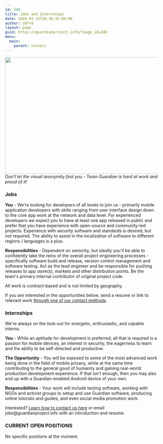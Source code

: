 ```yaml
---
id: 248
title: Jobs and Internships
date: 2010-03-31T18:30:31-04:00
author: n8fr8
layout: page
guid: https://guardianproject.info/?page_id=248
menu:
  main:
    parent: contact
---
```

[<img title="teamguardianhardatwork" src="https://guardianproject.info/wp-content/uploads/2010/03/teamguardianhardatwork.jpg" alt="" width="576" height="384" />  
](https://guardianproject.info/wp-content/uploads/2010/03/teamguardianhardatwork.jpg) _Don't let the visual anonymity fool you - Team Guardian is hard at work and proud of it!_

### Jobs

**You** - We're looking for developers of all levels to join us - primarily mobile application developers with skills ranging from user interface design down to the core app work at the network and data level. For experienced developers we expect you to have at least one app released in public and prefer that you have experience with open-source and community-led projects. Experience with security software and standards is desired, but not required. The ability to assist in the localization of software to different regions / languages is a plus.

**Responsibilities** - Dependent on seniority, but ideally you'll be able to confidently take the reins of the overall project engineering processes - specifically software build and release, version control management and software testing. Act as the lead engineer and be responsible for pushing releases to app store(s), markets and other distribution points. Be the team's primary internal contributor of original project code.

All work is contract-based and is not limited by geography.

If you are interested in the opportunities below, send a resume or link to relevant work [through one of our contact methods](https://guardianproject.info/contact/).

### Internships

We're always on the look-out for energetic, enthusiastic, and capable interns.

**You** - While an aptitude for development is preferred, all that is required is a passion for mobile devices, an interest in security, the eagerness to learn and the ability to be self-directed and productive.

**The Opportunity** - You will be exposed to some of the most advanced work being done in the field of mobile privacy, while at the same time contributing to the general good of humanity and gaining real-world production development experience. If that isn't enough, then you may also end up with a Guardian-enabled Android device of your own.

**Responsibilities** - Your work will include testing software, working with NGOs and activist groups to setup and use Guardian software, producing online tutorials and guides, and even social media promotion work.

Interested? [Learn how to contact us here](https://guardianproject.info/contact/) or email &#x6a;&#111;b&#x73;&#x40;gu&#x61;&#114;d&#x69;&#x61;np&#x72;&#111;j&#x65;&#x63;&#116;.&#x69;&#x6e;f&#x6f; with an introduction and resume.

### CURRENT OPEN POSITIONS

No specific positions at the moment.

&nbsp;
